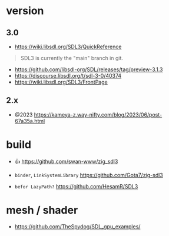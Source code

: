 # version

## 3.0

- https://wiki.libsdl.org/SDL3/QuickReference

> SDL3 is currently the "main" branch in git.

- https://github.com/libsdl-org/SDL/releases/tag/preview-3.1.3
- https://discourse.libsdl.org/t/sdl-3-0/40374
- https://wiki.libsdl.org/SDL3/FrontPage

## 2.x

- @2023 https://kameya-z.way-nifty.com/blog/2023/06/post-67a35a.html

# build

- 👍 https://github.com/swan-www/zig_sdl3

- `binder`, `LinkSystemLibrary` https://github.com/Gota7/zig-sdl3
- `befor LazyPath?` https://github.com/HesamR/SDL3

# mesh / shader

- https://github.com/TheSpydog/SDL_gpu_examples/
